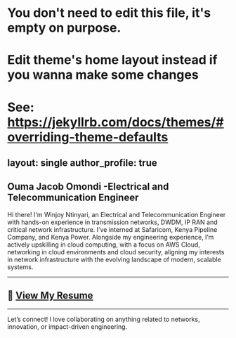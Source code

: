 # You don't need to edit this file, it's empty on purpose.
# Edit theme's home layout instead if you wanna make some changes
# See: https://jekyllrb.com/docs/themes/#overriding-theme-defaults
layout: single
author_profile: true
---
Ouma Jacob Omondi -Electrical and Telecommunication Engineer
---

Hi there! I'm Winjoy Ntinyari, an Electrical and Telecommunication Engineer with hands-on experience in transmission networks, DWDM, IP RAN and critical network infrastructure. I’ve interned at Safaricom, Kenya Pipeline Company, and Kenya Power. Alongside my engineering experience, I’m actively upskilling in cloud computing, with a focus on AWS Cloud, networking in cloud environments and cloud security, aligning my interests in network infrastructure with the evolving landscape of modern, scalable systems.

---

## 📄 [View My Resume](/assets/JACOB_OMONDI_RESUME.pdf)

---

Let’s connect! I love collaborating on anything related to networks, innovation, or impact-driven engineering.
